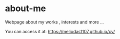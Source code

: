 # about-me
Webpage about my works , interests and more ...

You can access it at:
https://meliodas1107.github.io/cv/
